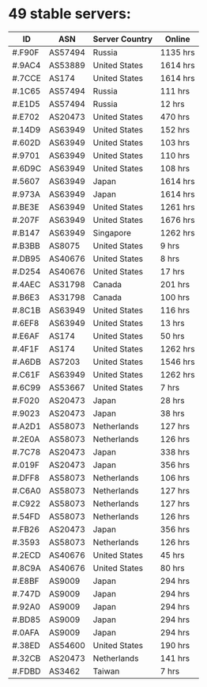 # 49 stable servers:

| ID | ASN | Server Country | Online |
| ------ | ------ | ------ | ------ |
| #.F90F | AS57494 | Russia | 1135 hrs |
| #.9AC4 | AS53889 | United States | 1614 hrs |
| #.7CCE | AS174 | United States | 1614 hrs |
| #.1C65 | AS57494 | Russia | 111 hrs |
| #.E1D5 | AS57494 | Russia | 12 hrs |
| #.E702 | AS20473 | United States | 470 hrs |
| #.14D9 | AS63949 | United States | 152 hrs |
| #.602D | AS63949 | United States | 103 hrs |
| #.9701 | AS63949 | United States | 110 hrs |
| #.6D9C | AS63949 | United States | 108 hrs |
| #.5607 | AS63949 | Japan | 1614 hrs |
| #.973A | AS63949 | Japan | 1614 hrs |
| #.BE3E | AS63949 | United States | 1261 hrs |
| #.207F | AS63949 | United States | 1676 hrs |
| #.B147 | AS63949 | Singapore | 1262 hrs |
| #.B3BB | AS8075 | United States | 9 hrs |
| #.DB95 | AS40676 | United States | 8 hrs |
| #.D254 | AS40676 | United States | 17 hrs |
| #.4AEC | AS31798 | Canada | 201 hrs |
| #.B6E3 | AS31798 | Canada | 100 hrs |
| #.8C1B | AS63949 | United States | 116 hrs |
| #.6EF8 | AS63949 | United States | 13 hrs |
| #.E6AF | AS174 | United States | 50 hrs |
| #.4F1F | AS174 | United States | 1262 hrs |
| #.A6DB | AS7203 | United States | 1546 hrs |
| #.C61F | AS63949 | United States | 1262 hrs |
| #.6C99 | AS53667 | United States | 7 hrs |
| #.F020 | AS20473 | Japan | 28 hrs |
| #.9023 | AS20473 | Japan | 38 hrs |
| #.A2D1 | AS58073 | Netherlands | 127 hrs |
| #.2E0A | AS58073 | Netherlands | 126 hrs |
| #.7C78 | AS20473 | Japan | 338 hrs |
| #.019F | AS20473 | Japan | 356 hrs |
| #.DFF8 | AS58073 | Netherlands | 106 hrs |
| #.C6A0 | AS58073 | Netherlands | 127 hrs |
| #.C922 | AS58073 | Netherlands | 127 hrs |
| #.54FD | AS58073 | Netherlands | 126 hrs |
| #.FB26 | AS20473 | Japan | 356 hrs |
| #.3593 | AS58073 | Netherlands | 126 hrs |
| #.2ECD | AS40676 | United States | 45 hrs |
| #.8C9A | AS40676 | United States | 80 hrs |
| #.E8BF | AS9009 | Japan | 294 hrs |
| #.747D | AS9009 | Japan | 294 hrs |
| #.92A0 | AS9009 | Japan | 294 hrs |
| #.BD85 | AS9009 | Japan | 294 hrs |
| #.0AFA | AS9009 | Japan | 294 hrs |
| #.38ED | AS54600 | United States | 190 hrs |
| #.32CB | AS20473 | Netherlands | 141 hrs |
| #.FDBD | AS3462 | Taiwan | 7 hrs |

